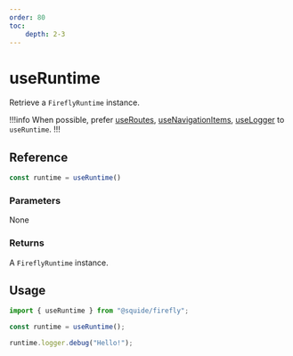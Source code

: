 ```yaml
---
order: 80
toc:
    depth: 2-3
---
```


# useRuntime

Retrieve a `FireflyRuntime` instance.

!!!info
When possible, prefer [useRoutes](useRoutes.md), [useNavigationItems](useNavigationItems.md), [useLogger](useLogger.md) to `useRuntime`.
!!!

## Reference

```ts
const runtime = useRuntime()
```

### Parameters

None

### Returns

A `FireflyRuntime` instance.

## Usage

```ts
import { useRuntime } from "@squide/firefly";

const runtime = useRuntime();

runtime.logger.debug("Hello!");
```
